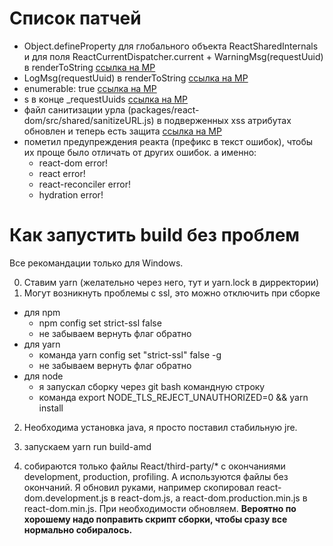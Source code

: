 # Список патчей

* Object.defineProperty для глобального объекта ReactSharedInternals
и для поля ReactCurrentDispatcher.current + WarningMsg(requestUuid) в renderToString
[ссылка на МР](https://online.sbis.ru/opendoc.html?guid=887715ab-ba5d-4b4e-b056-929191356f2e)
* LogMsg(requestUuid) в renderToString [ссылка на МР](https://online.sbis.ru/opendoc.html?guid=6d52b651-9bde-4705-ac8e-10b52c051b02)
* enumerable: true [ссылка на МР](https://online.sbis.ru/opendoc.html?guid=b447e510-66ad-469f-b9b9-a8b08adf30dd&client=3)
* s в конце _requestUuids [ссылка на МР](https://online.sbis.ru/opendoc.html?guid=29acd5b4-9425-444d-8535-5778496688c6)
* файл санитизации урла (packages/react-dom/src/shared/sanitizeURL.js) в подверженных xss атрибутах обновлен и теперь есть защита [ссылка на МР](https://online.sbis.ru/opendoc.html?guid=35717a31-f2e8-4a7b-aea4-0dade57661d1&client=3)
* пометил предупреждения реакта (префикс в текст ошибок), чтобы их проще было отличать от других ошибок. а именно:
  * react-dom error!
  * react error!
  * react-reconciler error!
  * hydration error!

# Как запустить build без проблем

Все рекомандации только для Windows.

0) Ставим yarn (желательно через него, тут и yarn.lock в дирректории)
1) Могут возникнуть проблемы с ssl, это можно отключить при сборке
* для npm
  * npm config set strict-ssl false
  * не забываем вернуть флаг обратно
* для yarn
  * команда yarn config set "strict-ssl" false -g
  * не забываем вернуть флаг обратно
* для node
  * я запускал сборку через git bash командную строку
  * команда export NODE_TLS_REJECT_UNAUTHORIZED=0 && yarn install

2) Необходима установка java, я просто поставил стабильную jre.

3) запускаем yarn run build-amd

4) собираются только файлы React/third-party/* с окончаниями development, production, profiling. 
А используются файлы без окончаний. 
Я обновил руками,
например скопировал react-dom.development.js в react-dom.js,
а react-dom.production.min.js в react-dom.min.js.
При необходимости обновляем.
<b>Вероятно по хорошему надо поправить скрипт сборки, чтобы сразу все нормально собиралось.</b>

